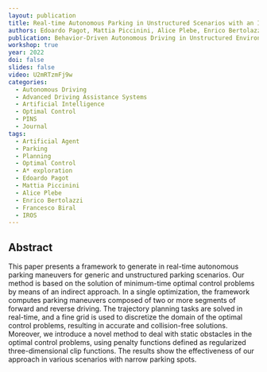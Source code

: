 ```yaml
---
layout: publication
title: Real-time Autonomous Parking in Unstructured Scenarios with an Indirect Optimal Control Approach
authors: Edoardo Pagot, Mattia Piccinini, Alice Plebe, Enrico Bertolazzi, Francesco Biral
publication: Behavior-Driven Autonomous Driving in Unstructured Environments (BADUE), IEEE/RSJ International Conference on Intelligent Robots and Systems (IROS)
workshop: true
year: 2022
doi: false
slides: false
video: U2mRTzmFj9w
categories:
  - Autonomous Driving
  - Advanced Driving Assistance Systems
  - Artificial Intelligence
  - Optimal Control
  - PINS
  - Journal
tags:
  - Artificial Agent
  - Parking
  - Planning
  - Optimal Control
  - A* exploration
  - Edoardo Pagot
  - Mattia Piccinini
  - Alice Plebe
  - Enrico Bertolazzi
  - Francesco Biral
  - IROS
---
```


## Abstract <!-- omit in toc -->

This paper presents a framework to generate in real-time autonomous parking maneuvers for generic and unstructured parking scenarios. Our method is based on the solution of minimum-time optimal control problems by means of an indirect approach. In a single optimization, the framework computes parking maneuvers composed of two or more segments of forward and reverse driving. The trajectory planning tasks are solved in real-time, and a fine grid is used to discretize the domain of the optimal control problems, resulting in accurate and collision-free solutions. Moreover, we introduce a novel method to deal with static obstacles in the optimal control problems, using penalty functions defined as regularized three-dimensional clip functions. The results show the effectiveness of our approach in various scenarios with narrow parking spots.
